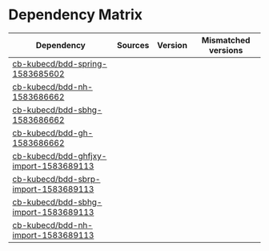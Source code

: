 # Dependency Matrix

Dependency | Sources | Version | Mismatched versions
---------- | ------- | ------- | -------------------
[cb-kubecd/bdd-spring-1583685602](https://github.com/cb-kubecd/bdd-spring-1583685602.git) |  | []() | 
[cb-kubecd/bdd-nh-1583686662](https://github.com/cb-kubecd/bdd-nh-1583686662.git) |  | []() | 
[cb-kubecd/bdd-sbhg-1583686662](https://github.com/cb-kubecd/bdd-sbhg-1583686662.git) |  | []() | 
[cb-kubecd/bdd-gh-1583686662](https://github.com/cb-kubecd/bdd-gh-1583686662.git) |  | []() | 
[cb-kubecd/bdd-ghfjxy-import-1583689113](https://github.com/cb-kubecd/bdd-ghfjxy-import-1583689113.git) |  | []() | 
[cb-kubecd/bdd-sbrp-import-1583689113](https://github.com/cb-kubecd/bdd-sbrp-import-1583689113.git) |  | []() | 
[cb-kubecd/bdd-sbhg-import-1583689113](https://github.com/cb-kubecd/bdd-sbhg-import-1583689113.git) |  | []() | 
[cb-kubecd/bdd-nh-import-1583689113](https://github.com/cb-kubecd/bdd-nh-import-1583689113.git) |  | []() | 
